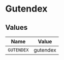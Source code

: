# Gutendex


## Values

| Name       | Value      |
| ---------- | ---------- |
| `GUTENDEX` | gutendex   |